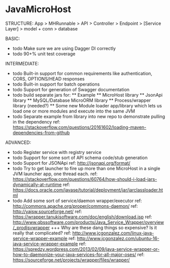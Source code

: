 # JavaMicroHost

STRUCTURE:
 App > MHRunnable > API > Controller > Endpoint > [Service Layer] > model + conn > database

BASIC:
 * todo Make sure we are using Dagger DI correctly
 * todo 90+% unit test coverage

INTERMEDIATE:
 * todo Built-in support for common requirements like authentication, CORS, OPTIONS/HEAD responses
 * todo Built-in support for batch operations
 * todo Support for generation of Swagger documentation
 * todo build separate jars for:
 ** Example
 ** MicroHost library
 ** JsonApi library
 ** MySQL/Database MicroORM library
 ** Process/wrapper library (needed?)
 ** Some new Module loader app/library which lets us load one or more modules and execute into the same JVM
 * todo Separate example from library into new repo to demonstrate pulling in the dependency
   ref: https://stackoverflow.com/questions/20161602/loading-maven-dependencies-from-github

ADVANCED:
 * todo Register service with registry service
 * todo Support for some sort of API schema code/stub generation
 * todo Support for JSONApi
   ref: http://jsonapi.org/format/
 * todo Try to get launcher to fire up more than one MicroHost in a single JVM launcher app, one thread each.
   ref: https://stackoverflow.com/questions/60764/how-should-i-load-jars-dynamically-at-runtime
   ref: https://docs.oracle.com/javase/tutorial/deployment/jar/jarclassloader.html
 * todo Add some sort of service/daemon wrapper/executor
   ref: http://commons.apache.org/proper/commons-daemon/
   ref: http://yajsw.sourceforge.net/
   ref: https://wrapper.tanukisoftware.com/doc/english/download.jsp
   ref: http://www.qbssoftware.com/products/Java_Service_Wrapper/overview/_prodjsvwrapper
   +++ Why are these dang things so expensive? Is it really that complicated?
   ref: http://www.jcgonzalez.com/linux-java-service-wrapper-example
   ref: http://www.jcgonzalez.com/ubuntu-16-java-service-wrapper-example
   ref: https://spredzy.wordpress.com/2013/02/09/java-service-wrapper-or-how-to-daemonize-your-java-services-for-all-major-oses/
   ref: https://sourceforge.net/projects/wrapper/files/wrapper/
